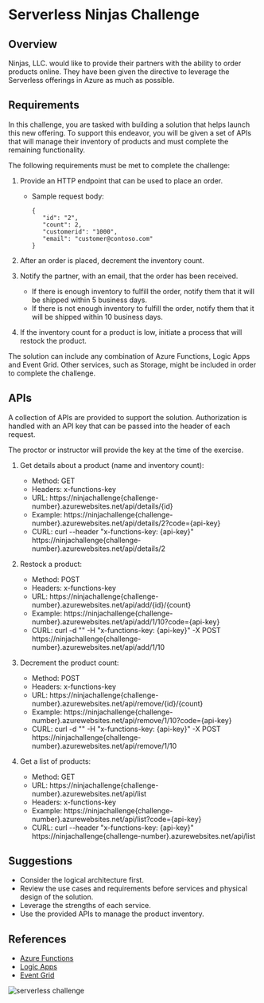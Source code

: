 # Serverless Ninjas Challenge

## Overview

Ninjas, LLC. would like to provide their partners with the ability to order products online. They have been given the directive to leverage the Serverless offerings in Azure as much as possible.

## Requirements

In this challenge, you are tasked with building a solution that helps launch this new offering. To support this endeavor, you will be given a set of APIs that will manage their inventory of products and must complete the remaining functionality.

The following requirements must be met to complete the challenge:

1) Provide an HTTP endpoint that can be used to place an order.

   * Sample request body:

         {
            "id": "2",
            "count": 2,
            "customerid": "1000",
            "email": "customer@contoso.com"
         }

2) After an order is placed, decrement the inventory count.

3) Notify the partner, with an email, that the order has been received.

   * If there is enough inventory to fulfill the order, notify them that it will be shipped within 5 business days.
   * If there is not enough inventory to fulfill the order, notify them that it will be shipped within 10 business days.

4) If the inventory count for a product is low, initiate a process that will restock the product.

The solution can include any combination of Azure Functions, Logic Apps and Event Grid. Other services, such as Storage, might be included in order to complete the challenge. 

## APIs

A collection of APIs are provided to support the solution. Authorization is handled with an API key that can be passed into the header of each request. 

The proctor or instructor will provide the key at the time of the exercise.

1) Get details about a product (name and inventory count):

   * Method: GET
   * Headers: x-functions-key
   * URL: https://ninjachallenge{challenge-number}.azurewebsites.net/api/details/{id}
   * Example: https://ninjachallenge{challenge-number}.azurewebsites.net/api/details/2?code={api-key}
   * CURL: curl --header "x-functions-key: {api-key}" https://ninjachallenge{challenge-number}.azurewebsites.net/api/details/2

2) Restock a product:

   * Method: POST
   * Headers: x-functions-key
   * URL: https://ninjachallenge{challenge-number}.azurewebsites.net/api/add/{id}/{count}
   * Example: https://ninjachallenge{challenge-number}.azurewebsites.net/api/add/1/10?code={api-key}
   * CURL: curl -d "" -H "x-functions-key: {api-key}" -X POST https://ninjachallenge{challenge-number}.azurewebsites.net/api/add/1/10

3) Decrement the product count:

   * Method: POST
   * Headers: x-functions-key
   * URL: https://ninjachallenge{challenge-number}.azurewebsites.net/api/remove/{id}/{count}
   * Example: https://ninjachallenge{challenge-number}.azurewebsites.net/api/remove/1/10?code={api-key}
   * CURL: curl -d "" -H "x-functions-key: {api-key}" -X POST https://ninjachallenge{challenge-number}.azurewebsites.net/api/remove/1/10

4) Get a list of products:

   * Method: GET
   * URL: https://ninjachallenge{challenge-number}.azurewebsites.net/api/list
   * Headers: x-functions-key
   * Example: https://ninjachallenge{challenge-number}.azurewebsites.net/api/list?code={api-key}
   * CURL: curl --header "x-functions-key: {api-key}" https://ninjachallenge{challenge-number}.azurewebsites.net/api/list

## Suggestions

* Consider the logical architecture first.
* Review the use cases and requirements before services and physical design of the solution.
* Leverage the strengths of each service.
* Use the provided APIs to manage the product inventory.

## References

* [Azure Functions](https://docs.microsoft.com/en-us/azure/azure-functions/functions-overview "Azure Functions")
* [Logic Apps](https://docs.microsoft.com/en-us/azure/logic-apps/ "Azure Logic Apps")
* [Event Grid](https://docs.microsoft.com/en-us/azure/event-grid/overview "Azure Event Grid")

![serverless challenge](https://github.com/codingwithsasquatch/serverless_ninjas_workshop/raw/master/7-Serverless_Challenge/Ninja.jpg "Serverless Challenge")
